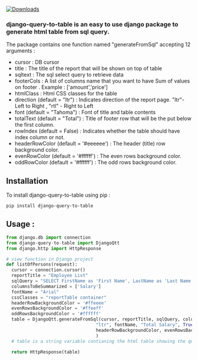 [![Downloads](https://static.pepy.tech/personalized-badge/django-query-to-table?period=total&units=international_system&left_color=black&right_color=green&left_text=Downloads)](https://pepy.tech/project/django-query-to-table)

### django-query-to-table is an easy to use django package to generate html table from sql query.

The package contains one function named "generateFromSql" accepting 12 arguments :

* cursor : DB cursor
* title : The title of the report that will be shown on top of table
* sqltext : The sql select query to retrieve data
* footerCols : A list of columns name that you want to have Sum of values on footer . Example : ['amount','price']
* htmlClass : Html CSS classes for the table
* direction (default = "ltr") : Indicates direction of the report page.  "ltr"- Left to Right , "rtl" -  Right to Left
* font (default = "Tahoma") : Font of title and table contents
* totalText (default = "Total") : Title of footer row that will be the put below the first column.
* rowIndex (default = False) : Indicates whether the table should have index column or not.
* headerRowColor (default = '#eeeeee') :  The header (title) row background color.
* evenRowColor (default = '#ffffff') :  The even rows background color.
* oddRowColor (default = '#ffffff') :  The odd rows background color.



## Installation
To install django-query-to-table using pip :

```shell
pip install django-query-to-table
```

## Usage :


```python
from django.db import connection
from django-query-to-table import DjangoQtt
from django.http import HttpResponse

# view function in Django project
def listOfPersons(request):
  cursor = connection.cursor()
  reportTitle = "Employee List"
  sqlQuery = "SELECT FirstName as 'First Name', LastName as 'Last Name', phone as 'Phone Number', salary as 'Salary' FROM persons"
  columnsToBeSummarized = ['Salary']
  fontName = "Arial"
  cssClasses = "reportTable container"
  headerRowBackgroundColor = '#ffeeee'
  evenRowsBackgroundColor = '#ffeeff'
  oddRowsBackgroundColor = '#ffffff'
  table = DjangoQtt.generateFromSql(cursor, reportTitle, sqlQuery, columnsToBeSummarized, cssClasses,
                                  "ltr", fontName, "Total Salary", True,
                                  headerRowBackgroundColor, evenRowsBackgroundColor, oddRowsBackgroundColor
                                  )
  # table is a string variable contianing the html table showing the query result

  return HttpResponse(table)
   
 ```

